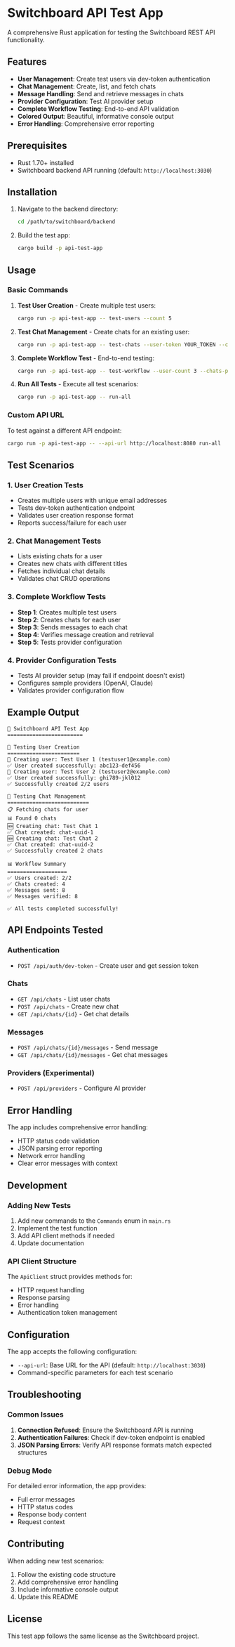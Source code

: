 # Switchboard API Test App

A comprehensive Rust application for testing the Switchboard REST API functionality.

## Features

- **User Management**: Create test users via dev-token authentication
- **Chat Management**: Create, list, and fetch chats
- **Message Handling**: Send and retrieve messages in chats
- **Provider Configuration**: Test AI provider setup
- **Complete Workflow Testing**: End-to-end API validation
- **Colored Output**: Beautiful, informative console output
- **Error Handling**: Comprehensive error reporting

## Prerequisites

- Rust 1.70+ installed
- Switchboard backend API running (default: `http://localhost:3030`)

## Installation

1. Navigate to the backend directory:
   ```bash
   cd /path/to/switchboard/backend
   ```

2. Build the test app:
   ```bash
   cargo build -p api-test-app
   ```

## Usage

### Basic Commands

1. **Test User Creation** - Create multiple test users:
   ```bash
   cargo run -p api-test-app -- test-users --count 5
   ```

2. **Test Chat Management** - Create chats for an existing user:
   ```bash
   cargo run -p api-test-app -- test-chats --user-token YOUR_TOKEN --count 3
   ```

3. **Complete Workflow Test** - End-to-end testing:
   ```bash
   cargo run -p api-test-app -- test-workflow --user-count 3 --chats-per-user 2 --messages-per-chat 4
   ```

4. **Run All Tests** - Execute all test scenarios:
   ```bash
   cargo run -p api-test-app -- run-all
   ```

### Custom API URL

To test against a different API endpoint:

```bash
cargo run -p api-test-app -- --api-url http://localhost:8080 run-all
```

## Test Scenarios

### 1. User Creation Tests
- Creates multiple users with unique email addresses
- Tests dev-token authentication endpoint
- Validates user creation response format
- Reports success/failure for each user

### 2. Chat Management Tests
- Lists existing chats for a user
- Creates new chats with different titles
- Fetches individual chat details
- Validates chat CRUD operations

### 3. Complete Workflow Tests
- **Step 1**: Creates multiple test users
- **Step 2**: Creates chats for each user
- **Step 3**: Sends messages to each chat
- **Step 4**: Verifies message creation and retrieval
- **Step 5**: Tests provider configuration

### 4. Provider Configuration Tests
- Tests AI provider setup (may fail if endpoint doesn't exist)
- Configures sample providers (OpenAI, Claude)
- Validates provider configuration flow

## Example Output

```
🚀 Switchboard API Test App
========================

🧪 Testing User Creation
=======================
🔵 Creating user: Test User 1 (testuser1@example.com)
✅ User created successfully: abc123-def456
🔵 Creating user: Test User 2 (testuser2@example.com)
✅ User created successfully: ghi789-jkl012
✅ Successfully created 2/2 users

🧪 Testing Chat Management
==========================
📋 Fetching chats for user
📊 Found 0 chats
🆕 Creating chat: Test Chat 1
✅ Chat created: chat-uuid-1
🆕 Creating chat: Test Chat 2
✅ Chat created: chat-uuid-2
✅ Successfully created 2 chats

📊 Workflow Summary
===================
✅ Users created: 2/2
✅ Chats created: 4
✅ Messages sent: 8
✅ Messages verified: 8

✅ All tests completed successfully!
```

## API Endpoints Tested

### Authentication
- `POST /api/auth/dev-token` - Create user and get session token

### Chats
- `GET /api/chats` - List user chats
- `POST /api/chats` - Create new chat
- `GET /api/chats/{id}` - Get chat details

### Messages
- `POST /api/chats/{id}/messages` - Send message
- `GET /api/chats/{id}/messages` - Get chat messages

### Providers (Experimental)
- `POST /api/providers` - Configure AI provider

## Error Handling

The app includes comprehensive error handling:
- HTTP status code validation
- JSON parsing error reporting
- Network error handling
- Clear error messages with context

## Development

### Adding New Tests

1. Add new commands to the `Commands` enum in `main.rs`
2. Implement the test function
3. Add API client methods if needed
4. Update documentation

### API Client Structure

The `ApiClient` struct provides methods for:
- HTTP request handling
- Response parsing
- Error handling
- Authentication token management

## Configuration

The app accepts the following configuration:
- `--api-url`: Base URL for the API (default: `http://localhost:3030`)
- Command-specific parameters for each test scenario

## Troubleshooting

### Common Issues

1. **Connection Refused**: Ensure the Switchboard API is running
2. **Authentication Failures**: Check if dev-token endpoint is enabled
3. **JSON Parsing Errors**: Verify API response formats match expected structures

### Debug Mode

For detailed error information, the app provides:
- Full error messages
- HTTP status codes
- Response body content
- Request context

## Contributing

When adding new test scenarios:
1. Follow the existing code structure
2. Add comprehensive error handling
3. Include informative console output
4. Update this README

## License

This test app follows the same license as the Switchboard project.